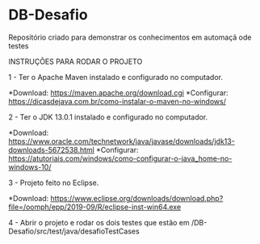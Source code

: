 # DB-Desafio
Repositório criado para demonstrar os conhecimentos em automaçã ode testes

INSTRUÇÕES PARA RODAR O PROJETO

1 - Ter o Apache Maven instalado e configurado no computador.

*Download: https://maven.apache.org/download.cgi
*Configurar: https://dicasdejava.com.br/como-instalar-o-maven-no-windows/

2 - Ter o JDK 13.0.1 instalado e configurado no computador.

*Download: https://www.oracle.com/technetwork/java/javase/downloads/jdk13-downloads-5672538.html
*Configurar: https://atutoriais.com/windows/como-configurar-o-java_home-no-windows-10/

3 - Projeto feito no Eclipse.

*Download: https://www.eclipse.org/downloads/download.php?file=/oomph/epp/2019-09/R/eclipse-inst-win64.exe

4 - Abrir o projeto e rodar os dois testes que estão em /DB-Desafio/src/test/java/desafioTestCases
